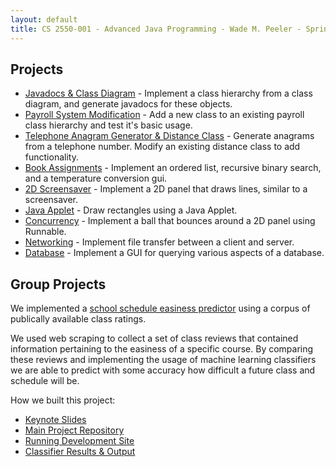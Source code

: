 ```yaml
---
layout: default
title: CS 2550-001 - Advanced Java Programming - Wade M. Peeler - Spring 2013
---
```


## Projects

* [Javadocs & Class Diagram](https://github.com/nrub/slcc-eportfolio/tree/master/sp13-cs-2550-001-peeler/assignment-01-class-diagram-to-javadoc) - Implement a class hierarchy from a class diagram, and generate javadocs for these objects.
* [Payroll System Modification](https://github.com/nrub/slcc-eportfolio/tree/master/sp13-cs-2550-001-peeler/assignment-02-payroll-system-modification) - Add a new class to an existing payroll class hierarchy and test it's basic usage.
* [Telephone Anagram Generator & Distance Class](https://github.com/nrub/slcc-eportfolio/tree/master/sp13-cs-2550-001-peeler/assignment-03-distance-class) - Generate anagrams from a telephone number. Modify an existing distance class to add functionality.
* [Book Assignments](https://github.com/nrub/slcc-eportfolio/tree/master/sp13-cs-2550-001-peeler/assignment-04-book-assignments) - Implement an ordered list, recursive binary search, and a temperature conversion gui.
* [2D Screensaver](https://github.com/nrub/slcc-eportfolio/tree/master/sp13-cs-2550-001-peeler/assignment-05-2d-screensaver) - Implement a 2D panel that draws lines, similar to a screensaver.
* [Java Applet](https://github.com/nrub/slcc-eportfolio/tree/master/sp13-cs-2550-001-peeler/assignment-06-applet) - Draw rectangles using a Java Applet.
* [Concurrency](https://github.com/nrub/slcc-eportfolio/tree/master/sp13-cs-2550-001-peeler/assignment-07-concurrency) - Implement a ball that bounces around a 2D panel using Runnable.
* [Networking](https://github.com/nrub/slcc-eportfolio/tree/master/sp13-cs-2550-001-peeler/assignment-08-networking) - Implement file transfer between a client and server.
* [Database](https://github.com/nrub/slcc-eportfolio/tree/master/sp13-cs-2550-001-peeler/assignment-09-database) - Implement a GUI for querying various aspects of a database.

## Group Projects

We implemented a [school schedule easiness predictor](http://schedule-easiness-predictor.herokuapp.com) using a corpus of publically available class ratings.

We used web scraping to collect a set of class reviews that contained information pertaining to the easiness of a specific course. By comparing these reviews and implementing the usage of machine learning classifiers we are able to predict with some accuracy how difficult a future class and schedule will be.

How we built this project:

* [Keynote Slides](#TODO)
* [Main Project Repository](#TODO)
* [Running Development Site](#TODO)
* [Classifier Results & Output](#TODO)
